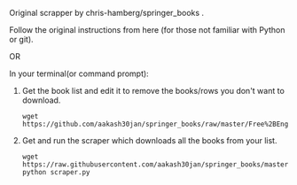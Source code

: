Original scrapper by chris-hamberg/springer_books .

Follow the original instructions from here (for those not familiar with Python or git).

OR

In your terminal(or command prompt): 

1)  Get the book list and edit it to remove the books/rows you don't want to download.
    ```
    wget https://github.com/aakash30jan/springer_books/raw/master/Free%2BEnglish%2Btextbooks.xlsx
    ```
2)  Get and run the scraper which downloads all the books from your list. 
    ```
    wget https://raw.githubusercontent.com/aakash30jan/springer_books/master/scraper.py
    python scraper.py
    ```
